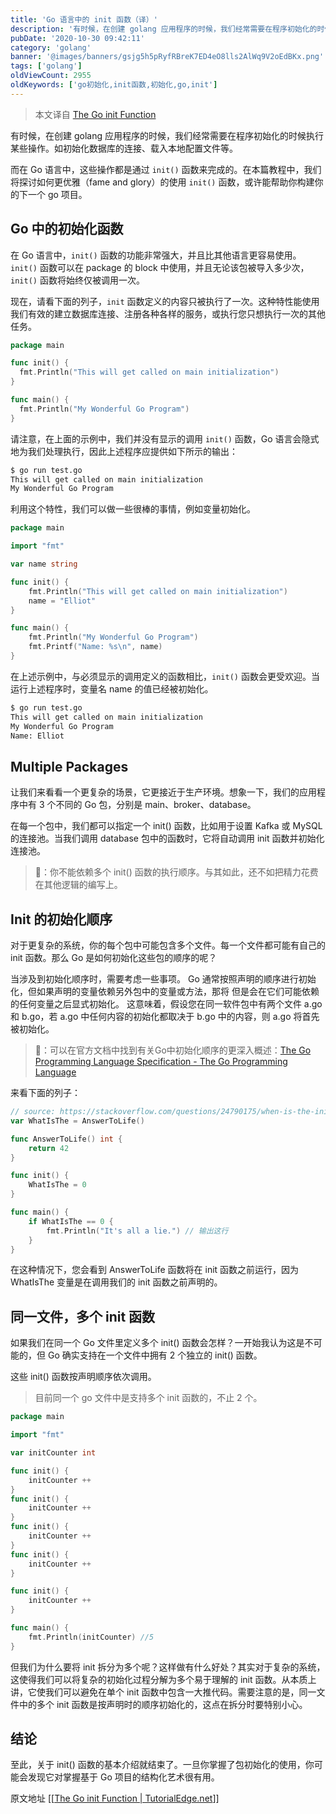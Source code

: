 ```yaml
---
title: 'Go 语言中的 init 函数（译）'
description: '有时候，在创建 golang 应用程序的时候，我们经常需要在程序初始化的时候执行某些操作。如初始化数据库的连接、载入本地配置文件等。'
pubDate: '2020-10-30 09:42:11'
category: 'golang'
banner: '@images/banners/gsjg5h5pRyfRBreK7ED4eO8lls2AlWq9V2oEdBKx.png'
tags: ['golang']
oldViewCount: 2955
oldKeywords: ['go初始化,init函数,初始化,go,init']
---
```


> 本文译自 [The Go init Function](https://tutorialedge.net/golang/the-go-init-function/)

有时候，在创建 golang 应用程序的时候，我们经常需要在程序初始化的时候执行某些操作。如初始化数据库的连接、载入本地配置文件等。

而在 Go 语言中，这些操作都是通过 `init()` 函数来完成的。在本篇教程中，我们将探讨如何更优雅（fame and glory）的使用 `init()` 函数，或许能帮助你构建你的下一个 go 项目。

## Go 中的初始化函数

在 Go 语言中，`init()` 函数的功能非常强大，并且比其他语言更容易使用。`init()` 函数可以在 package 的 block 中使用，并且无论该包被导入多少次，`init()` 函数将始终仅被调用一次。

现在，请看下面的列子，`init` 函数定义的内容只被执行了一次。这种特性能使用我们有效的建立数据库连接、注册各种各样的服务，或执行您只想执行一次的其他任务。

```go
package main

func init() {
  fmt.Println("This will get called on main initialization")
}

func main() {
  fmt.Println("My Wonderful Go Program")
}
```

请注意，在上面的示例中，我们并没有显示的调用 `init()` 函数，Go 语言会隐式地为我们处理执行，因此上述程序应提供如下所示的输出：

```bash
$ go run test.go
This will get called on main initialization
My Wonderful Go Program
```

利用这个特性，我们可以做一些很棒的事情，例如变量初始化。

```go
package main

import "fmt"

var name string

func init() {
    fmt.Println("This will get called on main initialization")
    name = "Elliot"
}

func main() {
    fmt.Println("My Wonderful Go Program")
    fmt.Printf("Name: %s\n", name)
}
```

在上述示例中，与必须显示的调用定义的函数相比，`init()` 函数会更受欢迎。当运行上述程序时，变量名 name 的值已经被初始化。

```bash
$ go run test.go
This will get called on main initialization
My Wonderful Go Program
Name: Elliot
```

## Multiple Packages

让我们来看看一个更复杂的场景，它更接近于生产环境。想象一下，我们的应用程序中有 3 个不同的 Go 包，分别是 main、broker、database。

在每一个包中，我们都可以指定一个 init() 函数，比如用于设置 Kafka 或 MySQL 的连接池。当我们调用 database 包中的函数时，它将自动调用 init 函数并初始化连接池。

> 🐜：你不能依赖多个 init() 函数的执行顺序。与其如此，还不如把精力花费在其他逻辑的编写上。

## Init 的初始化顺序

对于更复杂的系统，你的每个包中可能包含多个文件。每一个文件都可能有自己的 init 函数。那么 Go 是如何初始化这些包的顺序的呢？

当涉及到初始化顺序时，需要考虑一些事项。 Go 通常按照声明的顺序进行初始化，但如果声明的变量依赖另外包中的变量或方法，那将
但是会在它们可能依赖的任何变量之后显式初始化。 这意味着，假设您在同一软件包中有两个文件 a.go 和 b.go，若 a.go 中任何内容的初始化都取决于 b.go 中的内容，则 a.go 将首先被初始化。

> 🐜：可以在官方文档中找到有关Go中初始化顺序的更深入概述：[The Go Programming Language Specification - The Go Programming Language](https://golang.org/ref/spec#Package_initialization)

来看下面的列子：

```go
// source: https://stackoverflow.com/questions/24790175/when-is-the-init-function-run
var WhatIsThe = AnswerToLife()

func AnswerToLife() int {
    return 42
}

func init() {
    WhatIsThe = 0
}

func main() {
    if WhatIsThe == 0 {
        fmt.Println("It's all a lie.") // 输出这行
    }
}
```

在这种情况下，您会看到 AnswerToLife 函数将在 init 函数之前运行，因为 WhatIsThe 变量是在调用我们的 init 函数之前声明的。

## 同一文件，多个 init 函数

如果我们在同一个 Go 文件里定义多个 init() 函数会怎样？一开始我认为这是不可能的，但 Go 确实支持在一个文件中拥有 2 个独立的 init() 函数。

这些 init() 函数按声明顺序依次调用。

> 目前同一个 go 文件中是支持多个 init 函数的，不止 2 个。

```go
package main

import "fmt"

var initCounter int

func init() {
    initCounter ++
}
func init() {
    initCounter ++
}
func init() {
    initCounter ++
}
func init() {
    initCounter ++
}

func init() {
    initCounter ++
}

func main() {
    fmt.Println(initCounter) //5
}
```

但我们为什么要将 init 拆分为多个呢？这样做有什么好处？其实对于复杂的系统，这使得我们可以将复杂的初始化过程分解为多个易于理解的 init 函数。从本质上讲，它使我们可以避免在单个 init 函数中包含一大推代码。需要注意的是，同一文件中的多个 init 函数是按声明时的顺序初始化的，这点在拆分时要特别小心。

## 结论

至此，关于 init() 函数的基本介绍就结束了。一旦你掌握了包初始化的使用，你可能会发现它对掌握基于 Go 项目的结构化艺术很有用。

原文地址 [[[The Go init Function | TutorialEdge.net](https://tutorialedge.net/golang/the-go-init-function/#conclusion)]]
